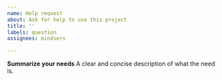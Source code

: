 ```yaml
---
name: Help request
about: Ask for help to use this project
title: ''
labels: question
assignees: mindsers

---
```


**Summarize your needs**
A clear and concise description of what the need is.
